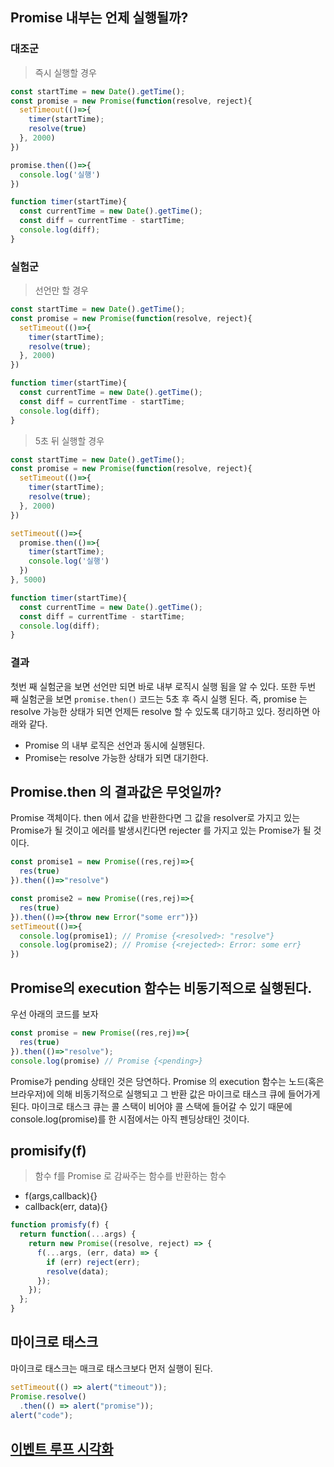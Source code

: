 ## Promise 내부는 언제 실행될까?

### 대조군
> 즉시 실행할 경우
```js
const startTime = new Date().getTime();
const promise = new Promise(function(resolve, reject){
  setTimeout(()=>{
    timer(startTime);
    resolve(true)
  }, 2000)
})

promise.then(()=>{
  console.log('실행')
})

function timer(startTime){
  const currentTime = new Date().getTime();
  const diff = currentTime - startTime;
  console.log(diff);
}
```

### 실험군
> 선언만 할 경우
```js
const startTime = new Date().getTime();
const promise = new Promise(function(resolve, reject){
  setTimeout(()=>{
    timer(startTime);
    resolve(true);
  }, 2000)
})

function timer(startTime){
  const currentTime = new Date().getTime();
  const diff = currentTime - startTime;
  console.log(diff);
}
```

> 5초 뒤 실행할 경우
```js
const startTime = new Date().getTime();
const promise = new Promise(function(resolve, reject){
  setTimeout(()=>{
    timer(startTime);
    resolve(true);
  }, 2000)
})

setTimeout(()=>{
  promise.then(()=>{
    timer(startTime);
    console.log('실행')
  })
}, 5000)

function timer(startTime){
  const currentTime = new Date().getTime();
  const diff = currentTime - startTime;
  console.log(diff);
}
```

### 결과
첫번 째 실험군을 보면 선언만 되면 바로 내부 로직시 실행 됨을 알 수 있다. 또한 두번 째 실험군을 보면 `promise.then()` 코드는 5초 후 즉시 실행 된다. 즉, promise 는 resolve 가능한 상태가 되면 언제든 resolve 할 수 있도록 대기하고 있다. 정리하면 아래와 같다.

- Promise 의 내부 로직은 선언과 동시에 실행된다.
- Promise는 resolve 가능한 상태가 되면 대기한다.

## Promise.then 의 결과값은 무엇일까?

Promise 객체이다. then 에서 값을 반환한다면 그 값을 resolver로 가지고 있는 Promise가 될 것이고 에러를 발생시킨다면 rejecter 를 가지고 있는 Promise가 될 것이다.

```js
const promise1 = new Promise((res,rej)=>{
  res(true)
}).then(()=>"resolve")

const promise2 = new Promise((res,rej)=>{
  res(true)
}).then(()=>{throw new Error("some err")})
setTimeout(()=>{
  console.log(promise1); // Promise {<resolved>: "resolve"}
  console.log(promise2); // Promise {<rejected>: Error: some err}
})
```

## Promise의 execution 함수는 비동기적으로 실행된다.
우선 아래의 코드를 보자
```js
const promise = new Promise((res,rej)=>{
  res(true)
}).then(()=>"resolve");
console.log(promise) // Promise {<pending>}
```
Promise가 pending 상태인 것은 당연하다. Promise 의 execution 함수는 노드(혹은 브라우저)에 의해 비동기적으로 실행되고 그 반환 값은 마이크로 태스크 큐에 들어가게 된다. 마이크로 태스크 큐는 콜 스택이 비어야 콜 스택에 들어갈 수 있기 때문에 console.log(promise)를 한 시점에서는 아직 펜딩상태인 것이다.

## promisify(f)
> 함수 f를 Promise 로 감싸주는 함수를 반환하는 함수

- f(args,callback){}
- callback(err, data){}

```js
function promisfy(f) {
  return function(...args) {
    return new Promise((resolve, reject) => {
      f(...args, (err, data) => {
        if (err) reject(err);
        resolve(data);
      });
    });
  };
}
```

## 마이크로 태스크
마이크로 태스크는 매크로 태스크보다 먼저 실행이 된다.
```js
setTimeout(() => alert("timeout"));
Promise.resolve()
  .then(() => alert("promise"));
alert("code");
```

## [이벤트 루프 시각화](https://jakearchibald.com/2015/tasks-microtasks-queues-and-schedules/)

